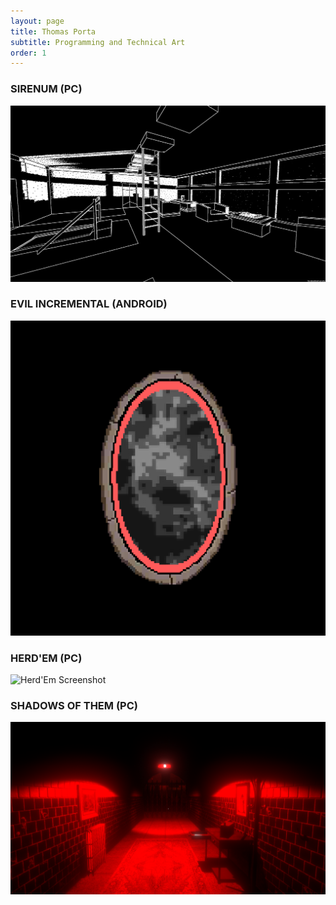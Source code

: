 ```yaml
---
layout: page
title: Thomas Porta
subtitle: Programming and Technical Art
order: 1
---
```


### SIRENUM (PC)

![Sirenum Screenshot](/assets/img/Sirenum4.png)

### EVIL INCREMENTAL (ANDROID)

![Evil Incremental Screenshot](/assets/img/Portal.png)

### HERD'EM (PC)


![Herd'Em Screenshot](/assets/img/Rainy.png)


### SHADOWS OF THEM (PC)

![Shadows of Them Screenshot](/assets/img/SOT1.png)

